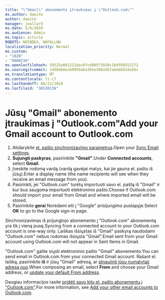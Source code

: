 ```yaml
---
title: "\"Gmail\" abonemento įtraukimas į \"Outlook.com\""
ms.author: daeite
author: daeite
manager: joallard
ms.date: 5/6/2019
ms.audience: Admin
ms.topic: article
ROBOTS: NOINDEX, NOFOLLOW
localization_priority: Normal
ms.custom:
- "1820"
- "9000236"
ms.openlocfilehash: 59325a0d1221dac6fcd905f3918c164f69551271
ms.sourcegitcommit: 1d98db8acb9959aba3b5e308a567ade6b62da56c
ms.translationtype: MT
ms.contentlocale: lt-LT
ms.lasthandoff: 08/22/2019
ms.locfileid: "36538136"
---
```

# <a name="add-your-gmail-account-to-outlookcom"></a><span data-ttu-id="13e86-102">Jūsų "Gmail" abonemento įtraukimas į "Outlook.com"</span><span class="sxs-lookup"><span data-stu-id="13e86-102">Add your Gmail account to Outlook.com</span></span>

1. <span data-ttu-id="13e86-103">Atidarykite [el. pašto sinchronizavimo parametrus](https://go.microsoft.com/fwlink/?linkid=875264).</span><span class="sxs-lookup"><span data-stu-id="13e86-103">Open your [Sync Email settings](https://go.microsoft.com/fwlink/?linkid=875264).</span></span>
2. <span data-ttu-id="13e86-104">**Sujungti paskyras**, pasirinkite **"Gmail"**.</span><span class="sxs-lookup"><span data-stu-id="13e86-104">Under **Connected accounts**, select **Gmail**.</span></span>
3. <span data-ttu-id="13e86-105">Įveskite rodomą vardą (vardą gavėjai matys, kai jie gauna el. paštu iš jūsų).</span><span class="sxs-lookup"><span data-stu-id="13e86-105">Enter a display name (the name recipients will see when they receive an email message from you).</span></span>
4. <span data-ttu-id="13e86-106">Pasirinkti, jei "Outlook.com" turėtų importuoti savo el. paštą iš "Gmail" ir kur bus saugoma importuoti elektroninio pašto.</span><span class="sxs-lookup"><span data-stu-id="13e86-106">Choose if Outlook.com should import your email from Gmail and where imported email will be stored.</span></span>
5. <span data-ttu-id="13e86-107">Pasirinkite **gerai** Norėdami eiti į "Google" prisijungimo puslapyje.</span><span class="sxs-lookup"><span data-stu-id="13e86-107">Select **OK** to go to the Google sign-in page.</span></span>

<span data-ttu-id="13e86-108">Sinchronizavimas iš prijungtojo abonemento į "Outlook.com" abonementą yra tik į vieną pusę.</span><span class="sxs-lookup"><span data-stu-id="13e86-108">Syncing from a connected account to your Outlook.com account is one-way only.</span></span> <span data-ttu-id="13e86-109">Laiškas išsiųstas iš "Gmail" paskyrą naudodami "Outlook.com" nebus rodomas išsiųsta "Gmail".</span><span class="sxs-lookup"><span data-stu-id="13e86-109">Email sent from your Gmail account using Outlook.com will not appear in Sent Items in Gmail.</span></span>

<span data-ttu-id="13e86-110">"Outlook.com" galite siųsti elektroninio pašto "Gmail" abonemento.</span><span class="sxs-lookup"><span data-stu-id="13e86-110">You can send email in Outlook.com from your connected Gmail account.</span></span> <span data-ttu-id="13e86-111">Rašant el. laišką, pasirinkite **iš** ir jūsų "Gmail" adresą, ar [atnaujinti jūsų numatytąjį adresą nuo](https://go.microsoft.com/fwlink/?linkid=875264).</span><span class="sxs-lookup"><span data-stu-id="13e86-111">When composing an email, select **From** and choose your Gmail address, or [update your default From address](https://go.microsoft.com/fwlink/?linkid=875264).</span></span>

<span data-ttu-id="13e86-112">Daugiau informacijos rasite [pridėti savo kitų el. pašto abonementų į "Outlook.com"](https://support.office.com/article/c5224df4-5885-4e79-91ba-523aa743f0ba?wt.mc_id=Office_Outlook_com_Alchemy).</span><span class="sxs-lookup"><span data-stu-id="13e86-112">For more information, see [Add your other email accounts to Outlook.com](https://support.office.com/article/c5224df4-5885-4e79-91ba-523aa743f0ba?wt.mc_id=Office_Outlook_com_Alchemy).</span></span>
